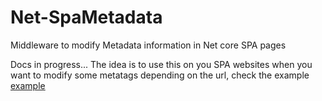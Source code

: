 # Net-SpaMetadata
Middleware to modify Metadata information in Net core SPA pages

Docs in progress...
The idea is to use this on you SPA websites when you want to modify some metatags depending on the url, check the example [example](https://github.com/CKGrafico/Net-SpaMetadata/blob/master/SpaMetadata/ExampleSpaMetadata/Startup.cs#L59)
